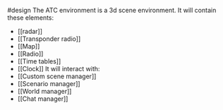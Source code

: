 #design 
The ATC environment is a 3d scene environment. It will contain these elements:
- [[radar]]
- [[Transponder radio]]
- [[Map]]
- [[Radio]]
- [[Time tables]]
- [[Clock]]
It will interact with:
- [[Custom scene manager]]
- [[Scenario manager]]
- [[World manager]]
- [[Chat manager]]